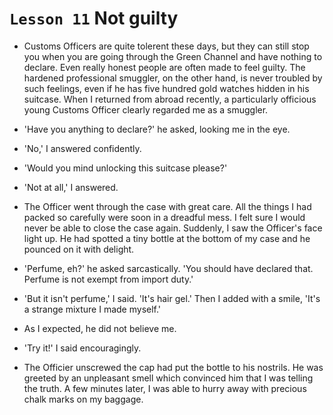 # `Lesson 11` Not guilty

* Customs Officers are quite tolerent these days, but they can still stop you when you are going through the Green Channel and have nothing to declare. Even really honest people are often made to feel guilty. The hardened professional smuggler, on the other hand, is never troubled by such feelings, even if he has five hundred gold watches hidden in his suitcase. When I returned from abroad recently, a particularly officious young Customs Officer clearly regarded me as a smuggler.

* 'Have you anything to declare?' he asked, looking me in the eye.

* 'No,' I answered confidently.

* 'Would you mind unlocking this suitcase please?'

* 'Not at all,' I answered.

* The Officer went through the case with great care. All the things I had packed so carefully were soon in a dreadful mess. I felt sure I would never be able to close the case again. Suddenly, I saw the Officer's face light up. He had spotted a tiny bottle at the bottom of my case and he pounced on it with delight.

* 'Perfume, eh?' he asked sarcastically. 'You should have declared that. Perfume is not exempt from import duty.'

* 'But it isn't perfume,' I said. 'It's hair gel.' Then I added with a smile, 'It's a strange mixture I made myself.'

* As I expected, he did not believe me.

* 'Try it!' I said encouragingly.

* The Officier unscrewed the cap had put the bottle to his nostrils. He was greeted by an unpleasant smell which convinced him that I was telling the truth. A few minutes later, I was able to hurry away with precious chalk marks on my baggage.

